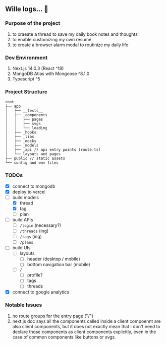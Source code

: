 ## Wille logs&hellip; 🍊

### Purpose of the project

1. to craeate a thread to save my daily book notes and thoughts
2. to enable customizing my own resumé
3. to create a browser alarm modal to routinize my daily life

### Dev Environment

1. Next.js 14.0.3 (React ^18)
2. MongoDB Atlas with Mongoose ^8.1.0
3. Typescript ^5

### Project Structure

```
root
├── app
│   ├── __tests__
│   ├── _components
│   │   ├── pages
│   │   ├── svgs
│   │   └── loading
│   ├── _hooks
│   ├── _libs
│   ├── _mocks
│   ├── _models
│   ├── _api // api entry points (route.ts)
│   └── layouts and pages
├── public // static assets
└── config and env files
```

### TODOs

- [x] connect to mongodb
- [x] deploy to vercel
- [ ] build models
  - [x] thread
  - [x] tag
  - [ ] plan
- [ ] build APIs
  - [ ] `/login` (necessary?)
  - [ ] `/threads` (ing)
  - [ ] `/tags` (ing)
  - [ ] `/plans`
- [ ] build UIs
  - [ ] layouts
    - [ ] header (desktop / mobile)
    - [ ] bottom navigation bar (mobile)
  - [ ] `/`
    - [ ] profile?
    - [ ] tags
    - [ ] threads
- [x] connect to google analytics

### Notable Issues

1. no route groups for the entry page ("/")
2. next.js doc says all the components called inside a client compoennt are also client components, but it does not exactly mean that I don't need to declare those components as client components explicitly, even in the case of common components like buttons or svgs.
